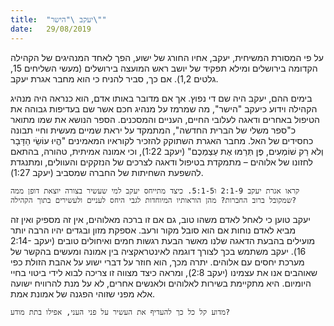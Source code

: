 ```yaml
---
title:  "יעקב \"הישר\""
date:   29/08/2019
---
```


על פי המסורת המשיחית, יעקב, אחיו החורג של ישוע, הפך לאחד המנהיגים של הקהילה הקדומה בירושלים ומילא תפקיד של יושב ראש המועצה בירושלים (מעשי השליחים 15, גלטים 1,2). אם כך, סביר להניח כי הוא מחבר אגרת יעקב. 

בימים ההם, יעקב היה שם די נפוץ. אך אם מדובר באותו אדם, הוא כנראה היה מנהיג הקהילה וידוע כיעקב "הישר", מה שמרמז על מנהיג חכם אשר שם בעדיפות גבוהה את הטיפול באחרים ודאגה לעלובי החיים, העניים והמסכנים. הספר הנושא את שמו מתואר כ"ספר משלי של הברית החדשה", המתמקד על יראת שמיים מעשית וחיי תבונה כחסידים של האל. מחבר האגרת השתוקק להזכיר לקוראיו המאמינים "הֱיוּ עוֹשֵׂי הַדָּבָר וְלֹא רַק שׁוֹמְעִים, פֶּן תְּרַמּוּ אֶת עַצְמְכֶם" (יעקב 1:22), וכי אמונה אמיתית, טהורה, בהתאם לחזונו של אלוהים – מתמקדת בטיפול ודאגה לצרכים של הנזקקים והעוולים, ומתנגדת להשפעת השחיתות של החברה שמסביב (יעקב 1:27).

`קראו אגרת יעקב 2:1-9 ו5:1-5. כיצד מתייחס יעקב למי שעשיר בצורה יוצאת דופן ממה שמקובל ברוב החברות? מהן הוראותיו המיוחדות לגבי היחס לעניים ולעשירים בתוך הקהילה?`

יעקב טוען כי לאחל לאדם משהו טוב, גם אם זו ברכה מאלוהים, אין זה מספיק ואין זה מביא לאדם נוחות אם הוא סובל מקור ורעב. אספקת מזון ובגדים יהיו הרבה יותר מועילים בהבעת הדאגה שלנו מאשר הבעת רגשות חמים ואיחולים טובים (יעקב 2:14-16). יעקב משתמש בכך לצורך דוגמה לאינטראקציה בין אמונה ומעשים בהקשר של מערכת יחסים עם אלוהים. יתרה מכך, הוא חוזר על דברי ישוע על אהבת הזולת כפי שאוהבים אנו את עצמינו (יעקב 2:8), ומראה כיצד מצווה זו צריכה לבוא לידי ביטוי בחיי היומיום. היא מתקיימת בשירות לאלוהים ולאנשים אחרים, לא על מנת להרוויח ישועה אלא מפני שזוהי הפגנה של אמונת אמת. 

`מדוע קל כל כך להעדיף את העשיר על פני העני, אפילו בתת מודע?`